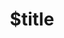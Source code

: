 ---
title: $title
second_title: GroupDocs.Merger for Node.js via Java API Reference
description: $description
type: docs
weight: $weight
url: /nodejs-java/$ref/
---